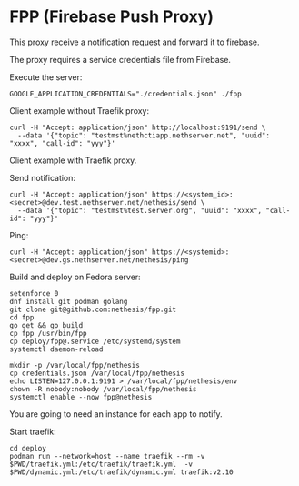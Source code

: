 # FPP (Firebase Push Proxy)

This proxy receive a notification request and forward it to firebase.

The proxy requires a service credentials file from Firebase.

Execute the server:
```
GOOGLE_APPLICATION_CREDENTIALS="./credentials.json" ./fpp
```

Client example without Traefik proxy:
```
curl -H "Accept: application/json" http://localhost:9191/send \
  --data '{"topic": "testmst%nethctiapp.nethserver.net", "uuid": "xxxx", "call-id": "yyy"}'
```

Client example with Traefik proxy.

Send notification:
```
curl -H "Accept: application/json" https://<system_id>:<secret>@dev.test.nethserver.net/nethesis/send \
  --data '{"topic": "testmst%test.server.org", "uuid": "xxxx", "call-id": "yyy"}'
```

Ping:
```
curl -H "Accept: application/json" https://<systemid>:<secret>@dev.gs.nethserver.net/nethesis/ping
```

Build and deploy on Fedora server:
```
setenforce 0
dnf install git podman golang
git clone git@github.com:nethesis/fpp.git
cd fpp
go get && go build
cp fpp /usr/bin/fpp
cp deploy/fpp@.service /etc/systemd/system
systemctl daemon-reload

mkdir -p /var/local/fpp/nethesis
cp credentials.json /var/local/fpp/nethesis
echo LISTEN=127.0.0.1:9191 > /var/local/fpp/nethesis/env
chown -R nobody:nobody /var/local/fpp/nethesis
systemctl enable --now fpp@nethesis
```

You are going to need an instance for each app to notify.

Start traefik:
```
cd deploy
podman run --network=host --name traefik --rm -v $PWD/traefik.yml:/etc/traefik/traefik.yml  -v $PWD/dynamic.yml:/etc/traefik/dynamic.yml traefik:v2.10 
```
